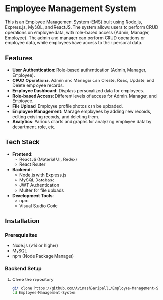 # Employee Management System

This is an Employee Management System (EMS) built using Node.js, Express.js, MySQL, and ReactJS. The system allows users to perform CRUD operations on employee data, with role-based access (Admin, Manager, Employee). The admin and manager can perform CRUD operations on employee data, while employees have access to their personal data.

## Features

- **User Authentication**: Role-based authentication (Admin, Manager, Employee).
- **CRUD Operations**: Admin and Manager can Create, Read, Update, and Delete employee records.
- **Employee Dashboard**: Displays personalized data for employees.
- **Role-based Access**: Different levels of access for Admin, Manager, and Employee.
- **File Upload**: Employee profile photos can be uploaded.
- **Employee Management**: Manage employees by adding new records, editing existing records, and deleting them.
- **Analytics**: Various charts and graphs for analyzing employee data by department, role, etc.

## Tech Stack

- **Frontend**:
  - ReactJS (Material UI, Redux)
  - React Router
- **Backend**:
  - Node.js with Express.js
  - MySQL Database
  - JWT Authentication
  - Multer for file uploads
- **Development Tools**:
  - npm
  - Visual Studio Code

## Installation

### Prerequisites

- Node.js (v14 or higher)
- MySQL
- npm (Node Package Manager)

### Backend Setup

1. Clone the repository:
   ```bash
   git clone https://github.com/AvinashSaripalli/Employee-Management-System.git
   cd Employee-Management-System

